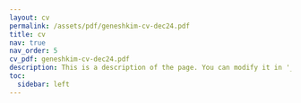 ```yaml
---
layout: cv
permalink: /assets/pdf/geneshkim-cv-dec24.pdf
title: cv
nav: true
nav_order: 5
cv_pdf: geneshkim-cv-dec24.pdf
description: This is a description of the page. You can modify it in '_pages/cv.md'. You can also change or remove the top pdf download button.
toc:
  sidebar: left
---
```

